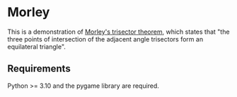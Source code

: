 # Morley

This is a demonstration of [Morley's trisector theorem](https://en.wikipedia.org/wiki/Morley%27s_trisector_theorem),
which states that "the three points of intersection of the adjacent angle trisectors form an equilateral triangle".

## Requirements

Python >= 3.10 and the pygame library are required.

